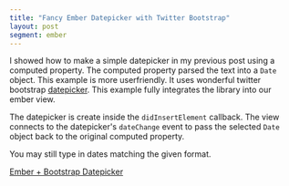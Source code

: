 ```yaml
---
title: "Fancy Ember Datepicker with Twitter Bootstrap"
layout: post
segment: ember
---
```


I showed how to make a simple datepicker in my previous post using a
computed property. The computed property parsed the text into a `Date`
object. This example is more userfriendly. It uses wonderful twitter
bootstrap
[datepicker](http://eternicode.github.io/bootstrap-datepicker). This
example fully integrates the library into our ember view.

The datepicker is create inside the `didInsertElement` callback. The
view connects to the datepicker's `dateChange` event to pass the
selected `Date` object back to the original computed property.

You may still type in dates matching the given format.

<a class="jsbin-embed"
href="http://jsbin.com/oqipey/2/embed?live">Ember + Bootstrap
Datepicker</a><script
src="http://static.jsbin.com/js/embed.js"></script>
